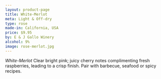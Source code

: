 ```yaml
---
layout: product-page
title: White-Merlot
meta: Light & Off-dry
type: rose
made-in: California, USA
price: $9.95
by: E & J Gallo Winery
alcohol: 9%
image: rose-merlot.jpg
---
```


*White-Merlot* Clear bright pink; juicy cherry notes complimenting fresh raspberries, leading to a crisp finish. Pair with barbecue, seafood or spicy recipes. 